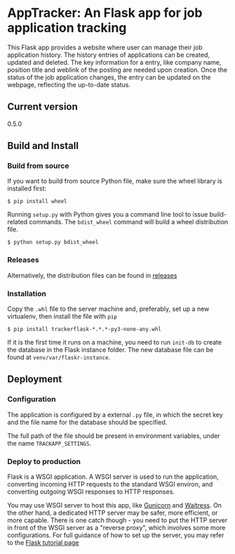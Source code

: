 # AppTracker: An Flask app for job application tracking

This Flask app provides a website where user can manage their job application history. The history entries of applications can be created, updated and deleted. The key information for a entry, like company name, position title and weblink of the posting are needed upon creation. Once the status of the job application changes, the entry can be updated on the webpage, reflecting the up-to-date status.

## Current version
0.5.0

## Build and Install

### Build from source
If you want to build from source Python file, make sure the wheel library is installed first:

`$ pip install wheel`

Running `setup.py` with Python gives you a command line tool to issue build-related commands. The `bdist_wheel` command will build a wheel distribution file.

`$ python setup.py bdist_wheel`

### Releases
Alternatively, the distribution files can be found in [releases](https://github.com/HarrisShen/app_tracker/releases)

### Installation
Copy the `.whl` file to the server machine and, preferably, set up a new virtualenv, then install the file with `pip`

`$ pip install trackerflask-*.*.*-py3-none-any.whl`

If it is the first time it runs on a machine, you need to run `init-db` to create the database in the Flask instance folder. The new database file can be found at `venv/var/flaskr-instance`.

## Deployment

### Configuration
The application is configured by a external `.py` file, in which the secret key and the file name for the database should be specified.

The full path of the file should be present in environment variables, under the name `TRACKAPP_SETTINGS`.

### Deploy to production
Flask is a WSGI application. A WSGI server is used to run the application, converting incoming HTTP requests to the standard WSGI environ, and converting outgoing WSGI responses to HTTP responses.

You may use WSGI server to host this app, like [Gunicorn](https://flask.palletsprojects.com/en/2.2.x/deploying/gunicorn/) and [Waitress](https://flask.palletsprojects.com/en/2.2.x/deploying/waitress/). On the other hand, a dedicated HTTP server may be safer, more efficient, or more capable. There is one catch though - you need to put the HTTP server in front of the WSGI server as a "reverse proxy", which involves some more configurations. For full guidance of how to set up the server, you may refer to the [Flask tutorial page](https://flask.palletsprojects.com/en/2.2.x/deploying/)
